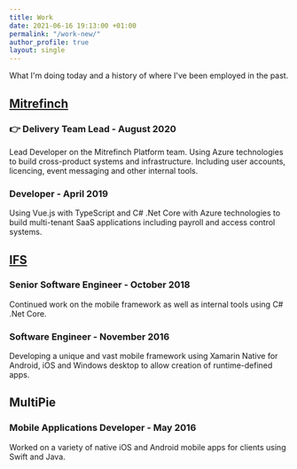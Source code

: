 ```yaml
---
title: Work
date: 2021-06-16 19:13:00 +01:00
permalink: "/work-new/"
author_profile: true
layout: single
---
```


What I'm doing today and a history of where I've been employed in the past.

## [Mitrefinch](https://web.archive.org/web/20200119002737/https://www.mitrefinch.co.uk/)
### 👉 Delivery Team Lead - August 2020
Lead Developer on the Mitrefinch Platform team. Using Azure technologies to build cross-product systems and infrastructure. Including user accounts, licencing, event messaging and other internal tools.

### Developer - April 2019
Using Vue.js with TypeScript and C# .Net Core with Azure technologies to build multi-tenant SaaS applications including payroll and access control systems.

## [IFS](https://web.archive.org/web/20181022211004/https://www.ifsworld.com/us/)
### Senior Software Engineer - October 2018
Continued work on the mobile framework as well as internal tools using C# .Net Core.

### Software Engineer - November 2016
Developing a unique and vast mobile framework using Xamarin Native for Android, iOS and Windows desktop to allow creation of runtime-defined apps.

## MultiPie
### Mobile Applications Developer - May 2016
Worked on a variety of native iOS and Android mobile apps for clients using Swift and Java.